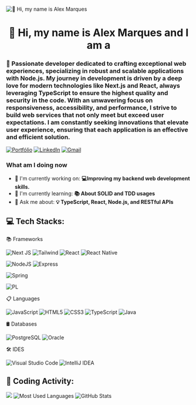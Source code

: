 ![👋 Hi, my name is Alex Marques](https://mir-s3-cdn-cf.behance.net/project_modules/max_1200/79731568097599.5b50bca477735.jpg)

<div id="toc">
  <ul align="center" style="list-style: none">
    <summary>
      <h1>
        👋 Hi, my name is Alex Marques and I am a
      </h1>
    </summary>
  </ul>
</div>

**<h3 align="left">🚀 Passionate developer dedicated to crafting exceptional web experiences, specializing in robust and scalable applications with Node.js. My journey in development is driven by a deep love for modern technologies like Next.js and React, always leveraging TypeScript to ensure the highest quality and security in the code. With an unwavering focus on responsiveness, accessibility, and performance, I strive to build web services that not only meet but exceed user expectations. I am constantly seeking innovations that elevate user experience, ensuring that each application is an effective and efficient solution.</h3>**

[![Portfólio](https://img.shields.io/badge/Portf%C3%B3lio-9347FF?style=for-the-badge&logoColor=white)](http://www.alexmarquesberaldo.com)
[![LinkedIn](https://img.shields.io/badge/linkedin-%230077B5.svg?style=for-the-badge&logo=linkedin&logoColor=white)](https://www.linkedin.com/in/alex-marques-87050726a/)
[![Gmail](https://img.shields.io/badge/Gmail-333333?style=for-the-badge&logo=gmail&logoColor=red)](mailto:beraldoalex07@gmail.com)

**<h3 align="left">What am I doing now</h3>**

- 💼 I'm currently working on: **💻Improving my backend web development skills.**
- 🌱 I'm currently learning: **📚 About SOLID and TDD usages**
- 💬 Ask me about: **💡 TypeScript, React, Node.js, and RESTful APIs**
  

## 💻 Tech Stacks:

📚 Frameworks

![Next JS](https://img.shields.io/badge/Next-black?style=for-the-badge&logo=next.js&logoColor=white)
![Tailwind](https://img.shields.io/badge/tailwindcss-%2338B2AC.svg?style=for-the-badge&logo=tailwind-css&logoColor=white)
![React](https://img.shields.io/badge/react-%2320232a.svg?style=for-the-badge&logo=react&logoColor=%2361DAFB)
![React Native](https://img.shields.io/badge/React_Native-20232A?style=for-the-badge&logo=react&logoColor=61DAFB)

![NodeJS](https://img.shields.io/badge/node.js-6DA55F?style=for-the-badge&logo=node.js&logoColor=white)
![Express](https://img.shields.io/badge/express.js-%23404d59.svg?style=for-the-badge&logo=express&logoColor=%2361DAFB)

![Spring](https://img.shields.io/badge/spring-%236DB33F.svg?style=for-the-badge&logo=spring&logoColor=white)

![PL](https://img.shields.io/badge/PL%2FSQL-FFFFFF?style=for-the-badge&logo=oracle&logoColor=FF0000&labelColor=FFFFFF&color=FF0000)

📋 Languages

![JavaScript](https://img.shields.io/badge/javascript-%23323330.svg?style=for-the-badge&logo=javascript&logoColor=%23F7DF1E)
![HTML5](https://img.shields.io/badge/html5-%23E34F26.svg?style=for-the-badge&logo=html5&logoColor=white)
![CSS3](https://img.shields.io/badge/css3-%231572B6.svg?style=for-the-badge&logo=css3&logoColor=white)
![TypeScript](https://img.shields.io/badge/typescript-%23007ACC.svg?style=for-the-badge&logo=typescript&logoColor=white)
![Java](https://img.shields.io/badge/java-%23ED8B00.svg?style=for-the-badge&logo=openjdk&logoColor=white)

🛢 Databases

![PostgreSQL](https://img.shields.io/badge/PostgreSQL-000?style=for-the-badge&logo=postgresql)
![Oracle](https://img.shields.io/badge/Oracle-000?style=for-the-badge&logo=oracle)

🛠️ IDES

![Visual Studio Code](https://img.shields.io/badge/Visual%20Studio%20Code-0078d7.svg?style=for-the-badge&logo=visual-studio-code&logoColor=white)
![IntelliJ IDEA](https://img.shields.io/badge/IntelliJ_IDEA-000000.svg?style=for-the-badge&logo=intellij-idea&logoColor=white)

## 🚀 Coding Activity:

![](https://github-readme-streak-stats.herokuapp.com/?user=AlexMarqB&theme=react)
![Most Used Languages](https://github-readme-stats.vercel.app/api/top-langs/?username=AlexMarqB&layout=compact&theme=react)
![GitHub Stats](https://github-readme-stats.vercel.app/api?username=AlexMarqB&show_icons=true&theme=react)
